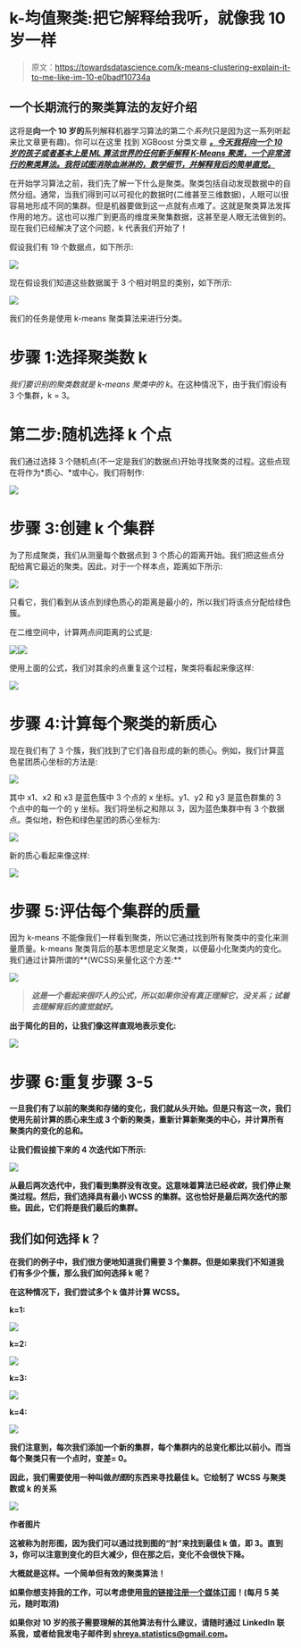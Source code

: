 # k-均值聚类:把它解释给我听，就像我 10 岁一样

> 原文：<https://towardsdatascience.com/k-means-clustering-explain-it-to-me-like-im-10-e0badf10734a>

## 一个长期流行的聚类算法的友好介绍

这将是**向一个 10 岁的**系列解释机器学习算法的第二个*系列*(只是因为这一系列听起来比文章更有趣)。你可以在这里 找到 XGBoost 分类文章 [***。今天我将向一个 10 岁的孩子或者基本上是 ML 算法世界的任何新手解释 K-Means 聚类，一个非常流行的聚类算法。我将试图消除血淋淋的，数学细节，并解释背后的简单直觉。***](/xgboost-regression-explain-it-to-me-like-im-10-2cf324b0bbdb)

在开始学习算法之前，我们先了解一下什么是聚类。聚类包括自动发现数据中的自然分组。通常，当我们得到可以可视化的数据时(二维甚至三维数据)，人眼可以很容易地形成不同的集群。但是机器要做到这一点就有点难了。这就是聚类算法发挥作用的地方。这也可以推广到更高的维度来聚集数据，这甚至是人眼无法做到的。现在我们已经解决了这个问题，k 代表我们开始了！

假设我们有 19 个数据点，如下所示:

![](img/14a296ca2a062b4b09fdb10c66240d94.png)

现在假设我们知道这些数据属于 3 个相对明显的类别，如下所示:

![](img/b55af4c67488ff2431d0f495170be70a.png)

我们的任务是使用 k-means 聚类算法来进行分类。

# 步骤 1:选择聚类数 k

*我们要识别的聚类数就是 k-means 聚类中的 k*。在这种情况下，由于我们假设有 3 个集群，k = 3。

# 第二步:随机选择 k 个点

我们通过选择 3 个随机点(不一定是我们的数据点)开始寻找聚类的过程。这些点现在将作为*质心、*或中心，我们将制作:

![](img/862adf4699c81ec26b424324ac54bd65.png)

# 步骤 3:创建 k 个集群

为了形成聚类，我们从测量每个数据点到 3 个质心的距离开始。我们把这些点分配给离它最近的聚类。因此，对于一个样本点，距离如下所示:

![](img/b907c8344a16d90ce622a62ea1d821c4.png)

只看它，我们看到从该点到绿色质心的距离是最小的，所以我们将该点分配给绿色簇。

在二维空间中，计算两点间距离的公式是:

![](img/edf81376edff7c2bfe3dbd7f90431ea5.png)![](img/c732db2b88b752a7d65528fa1796cecb.png)

使用上面的公式，我们对其余的点重复这个过程，聚类将看起来像这样:

![](img/d5f772c8be37946c42441c74099c1c7f.png)

# 步骤 4:计算每个聚类的新质心

现在我们有了 3 个簇，我们找到了它们各自形成的新的质心。例如，我们计算蓝色星团质心坐标的方法是:

![](img/efcf52b37289d0b410db8a36da10cff4.png)

其中 x1、x2 和 x3 是蓝色簇中 3 个点的 x 坐标。y1、y2 和 y3 是蓝色群集的 3 个点中的每一个的 y 坐标。我们将坐标之和除以 3，因为蓝色集群中有 3 个数据点。类似地，粉色和绿色星团的质心坐标为:

![](img/f5d1179e521457167ea413d72fa2a23b.png)

新的质心看起来像这样:

![](img/5550cefe3b180540fa914839999d3694.png)

# 步骤 5:评估每个集群的质量

因为 k-means 不能像我们一样看到聚类，所以它通过找到所有聚类中的变化来测量质量。k-means 聚类背后的基本思想是定义聚类，以便最小化聚类内的变化。我们通过计算所谓的**(WCSS)来量化这个方差:**

**![](img/75a733360c502630bf1dcde004aff83e.png)**

> ***这是一个看起来很吓人的公式，所以如果你没有真正理解它，没关系；试着去理解背后的直觉就好。***

**出于简化的目的，让我们像这样直观地表示变化:**

**![](img/f2e277c9edd2e8b135e15dafbb255785.png)**

# **步骤 6:重复步骤 3-5**

**一旦我们有了以前的聚类和存储的变化，我们就从头开始。但是只有这一次，我们使用先前计算的质心来生成 3 个新的聚类，重新计算新聚类的中心，并计算所有聚类内的变化的总和。**

**让我们假设接下来的 4 次迭代如下所示:**

**![](img/b61ade64b7370b92479b8f81ae624743.png)**

**从最后两次迭代中，我们看到集群没有改变。这意味着算法已经*收敛*，我们停止聚类过程。然后，我们选择具有最小 WCSS 的集群。这也恰好是最后两次迭代的那些。因此，它们将是我们最后的集群。**

## **我们如何选择 k？**

**在我们的例子中，我们很方便地知道我们需要 3 个集群。但是如果我们不知道我们有多少个簇，那么我们如何选择 k 呢？**

**在这种情况下，我们尝试多个 k 值并计算 WCSS。**

**k=1:**

**![](img/6debc39933e2fc950ef41544794ec357.png)**

**k=2:**

**![](img/1cc29abebc47ce3e13fad6244017c72f.png)**

**k=3:**

**![](img/88bdf5d6249fdea008671b5835d3cd1e.png)**

**k=4:**

**![](img/2e4c0b722eb2aa3b73c1a4a8c55d0fcf.png)**

**我们注意到，每次我们添加一个新的集群，每个集群内的总变化都比以前小。而当每个聚类只有一个点时，变差= 0。**

**因此，我们需要使用一种叫做*肘图*的东西来寻找最佳 k。它绘制了 WCSS 与聚类数或 k 的关系**

**![](img/11c74d98e1e161af5a5098018a11dacc.png)**

**作者图片**

**这被称为肘形图，因为我们可以通过找到图的“肘”来找到最佳 k 值，即 3。直到 3，你可以注意到变化的巨大减少，但在那之后，变化不会很快下降。**

**大概就是这样。一个简单但有效的聚类算法！**

**如果你想支持我的工作，可以考虑使用[我的链接注册一个媒体订阅](https://medium.com/@shreya.rao/membership)！(每月 5 美元，随时取消)**

**如果你对 10 岁的孩子需要理解的其他算法有什么建议，请随时通过 LinkedIn 联系我，或者给我发电子邮件到 shreya.statistics@gmail.com。**